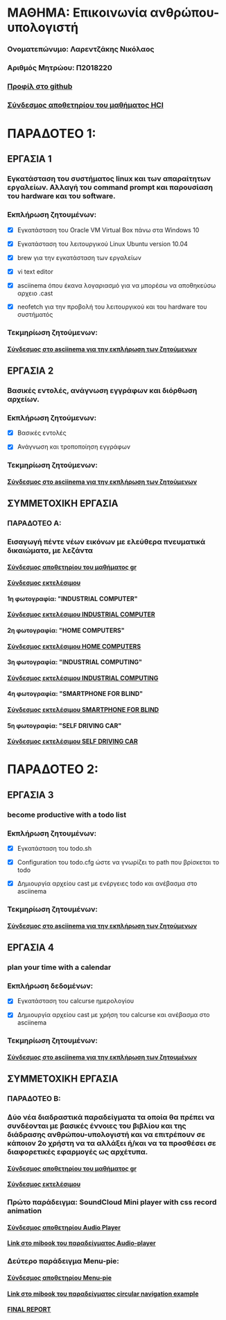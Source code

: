 # ΜΑΘΗΜΑ: Επικοινωνία ανθρώπου-υπολογιστή

### Ονοματεπώνυμο: Λαρεντζάκης Νικόλαος
### Αριθμός Μητρώου: Π2018220
### [Προφίλ στο github](https://github.com/cyclenikolaos)
### [Σύνδεσμος αποθετηρίου του μαθήματος HCI](https://github.com/cyclenikolaos/hci)


# ΠΑΡΑΔΟΤΕΟ 1:


## ΕΡΓΑΣΙΑ 1
### Εγκατάσταση του συστήματος linux και των απαραίτητων εργαλείων. Αλλαγή του command prompt και παρουσίαση του hardware και του software.

### Εκπλήρωση ζητουμένων:
- [x] Εγκατάσταση του Oracle VM Virtual Box πάνω στα Windows 10

- [x] Εγκατάσταση του λειτουργικού Linux Ubuntu version 10.04

- [x] brew για την εγκατάσταση των εργαλείων

- [x] vi text editor

- [x] asciinema όπου έκανα λογαριασμό για να μπορέσω να αποθηκεύσω αρχειο .cast

- [x] neofetch για την προβολή του λειτουργικού και του hardware του συστήματός


### Τεκμηρίωση ζητούμενων: 

#### [Σύνδεσμος στο asciinema για την εκπλήρωση των ζητούμενων](https://asciinema.org/a/275996)


## ΕΡΓΑΣΙΑ 2
### Βασικές εντολές, ανάγνωση εγγράφων και διόρθωση αρχείων.

### Εκπλήρωση ζητούμενων:
- [x] Βασικές εντολές

- [x] Ανάγνωση και τροποποίηση εγγράφων


### Τεκμηρίωση ζητούμενων: 

#### [Σύνδεσμος στο asciinema για την εκπλήρωση των ζητούμενων](https://asciinema.org/a/278747)


## ΣΥΜΜΕΤΟΧΙΚΗ ΕΡΓΑΣΙΑ

### ΠΑΡΑΔΟΤΕΟ Α:
### Εισαγωγή πέντε νέων εικόνων με ελεύθερα πνευματικά δικαιώματα, με λεζάντα

#### [Σύνδεσμος αποθετηρίου του μαθήματος gr](https://github.com/cyclenikolaos/gr)
#### [Σύνδεσμος εκτελέσιμου](https://cyclenikolaos.github.io/gr/)

#### 1η φωτογραφία: "INDUSTRIAL COMPUTER"
#### [Σύνδεσμος εκτελέσιμου INDUSTRIAL COMPUTER](https://cyclenikolaos.github.io/gr/gallery/A7100/)

#### 2η φωτογραφία: "HOME COMPUTERS"
#### [Σύνδεσμος εκτελέσιμου HOME COMPUTERS](https://cyclenikolaos.github.io/gr/gallery/oric-atmos/)

#### 3η φωτογραφία: "INDUSTRIAL COMPUTING"
#### [Σύνδεσμος εκτελέσιμου INDUSTRIAL COMPUTING](https://cyclenikolaos.github.io/gr/gallery/CAD-CAM/)

#### 4η φωτογραφία: "SMARTPHONE FOR BLIND"
#### [Σύνδεσμος εκτελέσιμου SMARTPHONE FOR BLIND](https://cyclenikolaos.github.io/gr/gallery/smartphone-for-blind/)

#### 5η φωτογραφία: "SELF DRIVING CAR"
#### [Σύνδεσμος εκτελέσιμου SELF DRIVING CAR](https://cyclenikolaos.github.io/gr/gallery/google-self-driving-car/)


# ΠΑΡΑΔΟΤΕΟ 2:

## ΕΡΓΑΣΙΑ 3
### become productive with a todo list

### Εκπλήρωση ζητουμένων:
- [x] Εγκατάσταση του todo.sh

- [x] Configuration του todo.cfg ώστε να γνωρίζει το path που βρίσκεται το todo

- [x] Δημιουργία αρχείου cast με ενέργειες todo και ανέβασμα στο asciinema


### Τεκμηρίωση ζητουμένων:

#### [Σύνδεσμος στο asciinema για την εκπλήρωση των ζητούμενων](https://asciinema.org/a/281361)

## ΕΡΓΑΣΙΑ 4
### plan your time with a calendar

### Εκπλήρωση δεδομένων:
- [x] Εγκατάσταση του calcurse ημερολογίου

- [x] Δημιουργία αρχείου cast με χρήση του calcurse και ανέβασμα στο asciinema


### Τεκμηρίωση ζητουμένων:

#### [Σύνδεσμος στο asciinema για την εκπλήρωση των ζητουμένων](https://asciinema.org/a/285468)


## ΣΥΜΜΕΤΟΧΙΚΗ ΕΡΓΑΣΙΑ

### ΠΑΡΑΔΟΤΕΟ Β:
### Δύο νέα διαδραστικά παραδείγματα τα οποία θα πρέπει να συνδέονται με βασικές έννοιες του βιβλίου και της διάδρασης ανθρώπου-υπολογιστή και να επιτρέπουν σε κάποιον 2ο χρήστη να τα αλλάξει ή/και να τα προσθέσει σε διαφορετικές εφαρμογές ως αρχέτυπα.

#### [Σύνδεσμος αποθετηρίου του μαθήματος gr](https://github.com/cyclenikolaos/gr)
#### [Σύνδεσμος εκτελέσιμου](https://cyclenikolaos.github.io/gr)

### Πρώτο παράδειγμα: SoundCloud Mini player with css record animation
#### [Σύνδεσμος αποθετηρίου Audio Player](https://github.com/mibook/gr/blob/gh-pages/_remix/audio-player.md)
#### [Link στο mibook του παραδείγματος Audio-player](https://cyclenikolaos.github.io/gr/remix/audio-player/)

### Δεύτερο παράδειγμα Menu-pie:
#### [Σύνδεσμος αποθετηρίου Menu-pie](https://cyclenikolaos.github.io/gr/remix/menu-pie/)
#### [Link στο mibook του παραδείγματος circular navigation example](https://cyclenikolaos.github.io/gr/remix/menu-pie/)


#### [FINAL REPORT](https://github.com/cyclenikolaos/FINAL_REPORT/edit/master/README.md)
